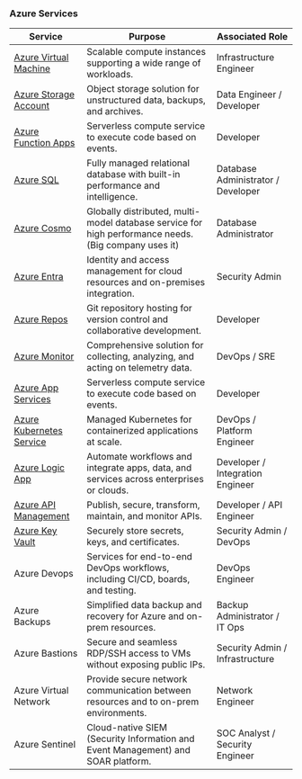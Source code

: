 ### Azure Services

| Service                                                                  | Purpose                                                                                              | Associated Role                    |
| ------------------------------------------------------------------------ | ---------------------------------------------------------------------------------------------------- | ---------------------------------- |
| [Azure Virtual Machine](<0.1.2.2. Azure Services/Azure Virtual Machine.md>) | Scalable compute instances supporting a wide range of workloads.                                     | Infrastructure Engineer            |
| [Azure Storage Account](<0.1.2.2. Azure Services/Azure Storage Account.md>) | Object storage solution for unstructured data, backups, and archives.                                | Data Engineer / Developer          |
| [Azure Function Apps](<0.1.2.2. Azure Services/Azure Function Apps.md>)     | Serverless compute service to execute code based on events.                                          | Developer                          |
| [Azure SQL](<0.1.2.2. Azure Services/Azure SQL.md>)                         | Fully managed relational database with built-in performance and intelligence.                        | Database Administrator / Developer |
| [Azure Cosmo](<0.1.2.2. Azure Services/Azure Cosmo.md>)                     | Globally distributed, multi-model database service for high performance needs. (Big company uses it) | Database Administrator             |
| [Azure Entra](<0.1.2.2. Azure Services/Azure Entra.md>)                     | Identity and access management for cloud resources and on-premises integration.                      | Security Admin                     |
| [Azure Repos](<0.1.2.2. Azure Services/Azure Repos.md>)                     | Git repository hosting for version control and collaborative development.                            | Developer                          |
| [Azure Monitor](<0.1.2.2. Azure Services/Azure Monitor.md>)                 | Comprehensive solution for collecting, analyzing, and acting on telemetry data.                      | DevOps / SRE                       |
| [Azure App Services](<0.1.2.2. Azure Services/Azure App Services.md>)       | Serverless compute service to execute code based on events.                                          | Developer                          |
| [Azure Kubernetes Service](<0.1.2.2. Azure Services/Azure Kubernetes.md>)  | Managed Kubernetes for containerized applications at scale.                                          | DevOps / Platform Engineer         |
| [Azure Logic App](<0.1.2.2. Azure Services/Azure Logic App.md>)             | Automate workflows and integrate apps, data, and services across enterprises or clouds.              | Developer / Integration Engineer   |
| [Azure API Management](<0.1.2.2. Azure Services/Azure API Management.md>)   | Publish, secure, transform, maintain, and monitor APIs.                                              | Developer / API Engineer           |
| [Azure Key Vault](<0.1.2.2. Azure Services/Azure Key Vaults.md>)             | Securely store secrets, keys, and certificates.                                                      | Security Admin / DevOps            |
| Azure Devops                                                             | Services for end-to-end DevOps workflows, including CI/CD, boards, and testing.                      | DevOps Engineer                    |
| Azure Backups                                                            | Simplified data backup and recovery for Azure and on-prem resources.                                 | Backup Administrator / IT Ops      |
| Azure Bastions                                                           | Secure and seamless RDP/SSH access to VMs without exposing public IPs.                               | Security Admin / Infrastructure    |
| Azure Virtual Network                                                    | Provide secure network communication between resources and to on-prem environments.                  | Network Engineer                   |
| Azure Sentinel                                                           | Cloud-native SIEM (Security Information and Event Management) and SOAR platform.                     | SOC Analyst / Security Engineer    |



  